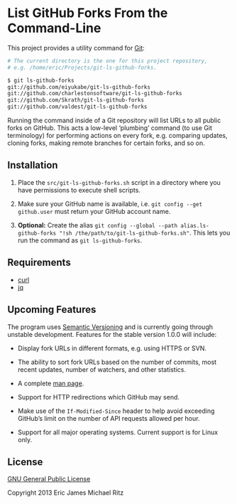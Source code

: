 List GitHub Forks From the Command-Line
=======================================

This project provides a utility command for [Git](http://git-scm.org/):

```sh
# The current directory is the one for this project repository,
# e.g. /home/eric/Projects/git-ls-github-forks.

$ git ls-github-forks
git://github.com/eiyukabe/git-ls-github-forks
git://github.com/charlestonsoftware/git-ls-github-forks
git://github.com/Skrath/git-ls-github-forks
git://github.com/valdest/git-ls-github-forks
```

Running the command inside of a Git repository will list URLs to all
public forks on GitHub.  This acts a low-level ‘plumbing’ command (to
use Git terminology) for performing actions on every fork,
e.g. comparing updates, cloning forks, making remote branches for
certain forks, and so on.


Installation
------------

1. Place the `src/git-ls-github-forks.sh` script in a directory where
   you have permissions to execute shell scripts.

2. Make sure your GitHub name is available, i.e. `git config --get
   github.user` must return your GitHub account name.

3. **Optional:** Create the alias `git config --global --path
   alias.ls-github-forks "!sh /the/path/to/git-ls-github-forks.sh"`.
   This lets you run the command as `git ls-github-forks`.


Requirements
------------

* [curl](http://curl.haxx.se/)
* [jq](http://stedolan.github.io/jq/)


Upcoming Features
-----------------

The program uses [Semantic Versioning](http://semver.org/) and is
currently going through unstable development.  Features for the stable
version 1.0.0 will include:

* Display fork URLs in different formats, e.g. using HTTPS or SVN.

* The ability to sort fork URLs based on the number of commits, most
  recent updates, number of watchers, and other statistics.

* A complete [man page](https://www.kernel.org/doc/man-pages/).

* Support for HTTP redirections which GitHub may send.

* Make use of the `If-Modified-Since` header to help avoid exceeding
  GitHub’s limit on the number of API requests allowed per hour.

* Support for all major operating systems.  Current support is for
  Linux only.


License
-------

[GNU General Public License](http://www.gnu.org/copyleft/gpl.html)

Copyright 2013 Eric James Michael Ritz

